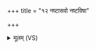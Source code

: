 +++
title = "१२ नष्टासवो नष्टविषा"

+++
<details><summary>मूलम् (VS)</summary>

न॒ष्टास॑वो न॒ष्टवि॑षा ह॒ता इ॑न्द्रेण व॒ज्रिणा॑।  
ज॒घानेन्द्रो॑ जघ्नि॒मा व॒यम् ॥
</details>
